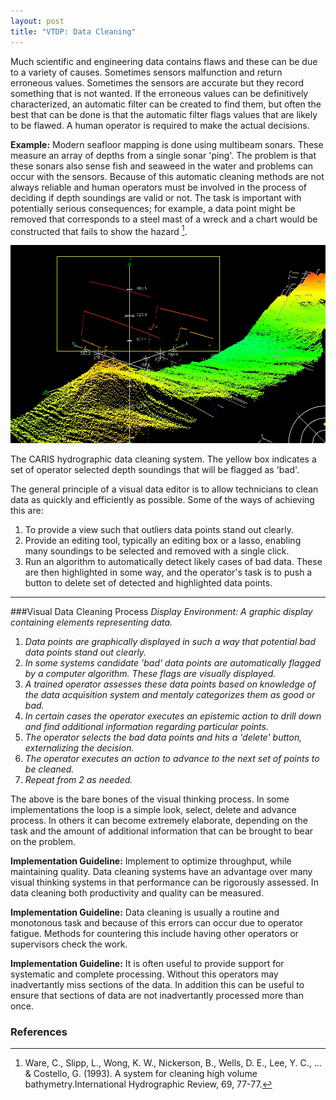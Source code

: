 ```yaml
---
layout: post
title: "VTDP: Data Cleaning"
---
```


Much scientific and engineering data contains flaws and these can be due to a variety of causes. Sometimes sensors malfunction and return erroneous values. Sometimes the sensors are accurate but they record something that is not wanted. If the erroneous values can be definitively characterized, an automatic filter can be created to find them, but often the best that can be done is that the automatic filter flags values that are likely to be flawed. A human operator is required to make the actual decisions.

**Example:** Modern seafloor mapping is done using multibeam sonars. These measure an array of depths from a single sonar 'ping'. The problem is that these sonars also sense fish and seaweed in the water and problems can occur with the sensors. Because of this automatic cleaning methods are not always reliable and human operators must be involved in the process of deciding if depth soundings are valid or not. The task is important with potentially serious consequences; for example, a data point might be removed that corresponds to a steel mast of a wreck and a chart would be constructed that fails to show the hazard [^1].

![The Caris hydrographi data cleaning system](/images/Cleaning.png)

The CARIS hydrographic data cleaning system. The yellow box indicates a set of operator selected depth soundings that will be flagged as 'bad'.

The general principle of a visual data editor is to allow technicians to clean data as quickly and efficiently as possible. Some of the ways of 
achieving this are:

1. To provide a view such that outliers data points stand out clearly.
2. Provide an editing tool, typically an editing box or a lasso, enabling many soundings to be selected and removed with a single click.
3. Run an algorithm to automatically detect likely cases of bad data. These are then highlighted in some way, and the operator's task is to push a button to delete set of detected and highlighted data points.


---------------------------------------
###Visual Data Cleaning Process
*Display Environment: A graphic display containing elements representing data.*

1. *Data points are graphically displayed in such a way that potential bad data points stand out clearly.*
2. *In some systems candidate 'bad' data points are automatically flagged by a computer algorithm. These flags are visually displayed.*
3. *A trained operator assesses these data points based on knowledge of the data acquisition system and mentaly categorizes them as good or bad.*
4. *In certain cases the operator executes an epistemic action to drill down and find additional information regarding particular points.*
5. *The operator selects the bad data points and hits a 'delete' button, externalizing the decision.*
6. *The operator executes an action to advance to the next set of points to be cleaned.*
7. *Repeat from 2 as needed.*

The above is the bare bones of the visual thinking process. In some implementations the loop is a simple look, select, delete and advance
process. In others it can become extremely elaborate, depending on the task and the amount of additional information that can be brought to bear on the problem.

**Implementation Guideline:** Implement to optimize throughput, while maintaining quality. Data cleaning systems have an advantage over many visual thinking systems in that performance can be rigorously assessed. In data cleaning both productivity and quality can be measured.

**Implementation Guideline:** Data cleaning is usually a routine and monotonous task and because of this errors can occur due to operator fatigue. Methods for countering this include having other operators or supervisors check the work.

**Implementation Guideline:** It is often useful to provide support for systematic and complete processing. Without this operators may inadvertantly miss sections of the data. In addition this can be useful to ensure that sections of data are not inadvertantly processed more than once.

### References

[^1]: Ware, C., Slipp, L., Wong, K. W., Nickerson, B., Wells, D. E., Lee, Y. C., ... & Costello, G. (1993). A system for cleaning high volume bathymetry.International Hydrographic Review, 69, 77-77.

 
	 
 	 	 	 	 